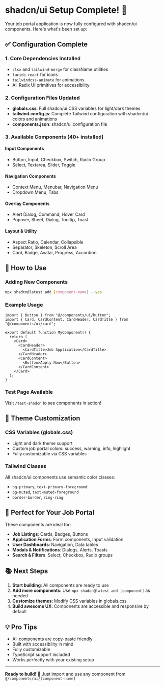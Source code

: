 # shadcn/ui Setup Complete! 🎉

Your job portal application is now fully configured with shadcn/ui components. Here's what's been set up:

## ✅ Configuration Complete

### 1. Core Dependencies Installed
- `clsx` and `tailwind-merge` for className utilities
- `lucide-react` for icons
- `tailwindcss-animate` for animations
- All Radix UI primitives for accessibility

### 2. Configuration Files Updated
- **globals.css**: Full shadcn/ui CSS variables for light/dark themes
- **tailwind.config.js**: Complete Tailwind configuration with shadcn/ui colors and animations
- **components.json**: shadcn/ui configuration file

### 3. Available Components (40+ installed)
#### Input Components
- Button, Input, Checkbox, Switch, Radio Group
- Select, Textarea, Slider, Toggle

#### Navigation Components
- Context Menu, Menubar, Navigation Menu
- Dropdown Menu, Tabs

#### Overlay Components
- Alert Dialog, Command, Hover Card
- Popover, Sheet, Dialog, Tooltip, Toast

#### Layout & Utility
- Aspect Ratio, Calendar, Collapsible
- Separator, Skeleton, Scroll Area
- Card, Badge, Avatar, Progress, Accordion

## 🚀 How to Use

### Adding New Components
```bash
npx shadcn@latest add [component-name] --yes
```

### Example Usage
```tsx
import { Button } from "@/components/ui/button";
import { Card, CardContent, CardHeader, CardTitle } from "@/components/ui/card";

export default function MyComponent() {
  return (
    <Card>
      <CardHeader>
        <CardTitle>Job Application</CardTitle>
      </CardHeader>
      <CardContent>
        <Button>Apply Now</Button>
      </CardContent>
    </Card>
  );
}
```

### Test Page Available
Visit `/test-shadcn` to see components in action!

## 🎨 Theme Customization

### CSS Variables (globals.css)
- Light and dark theme support
- Custom job portal colors: success, warning, info, highlight
- Fully customizable via CSS variables

### Tailwind Classes
All shadcn/ui components use semantic color classes:
- `bg-primary`, `text-primary-foreground`
- `bg-muted`, `text-muted-foreground`
- `border-border`, `ring-ring`

## 🔧 Perfect for Your Job Portal

These components are ideal for:
- **Job Listings**: Cards, Badges, Buttons
- **Application Forms**: Form components, Input validation
- **User Dashboards**: Navigation, Data tables
- **Modals & Notifications**: Dialogs, Alerts, Toasts
- **Search & Filters**: Select, Checkbox, Radio groups

## 📚 Next Steps

1. **Start building**: All components are ready to use
2. **Add more components**: Use `npx shadcn@latest add [component]` as needed
3. **Customize themes**: Modify CSS variables in globals.css
4. **Build awesome UX**: Components are accessible and responsive by default

## 💡 Pro Tips

- All components are copy-paste friendly
- Built with accessibility in mind
- Fully customizable
- TypeScript support included
- Works perfectly with your existing setup

---

**Ready to build!** 🚀 Just import and use any component from `@/components/ui/[component-name]` 